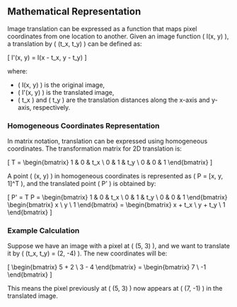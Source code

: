 ## Mathematical Representation

Image translation can be expressed as a function that maps pixel coordinates from one location to another. Given an image function \( I(x, y) \), a translation by \( (t_x, t_y) \) can be defined as:

\[
I'(x, y) = I(x - t_x, y - t_y)
\]

where:

- \( I(x, y) \) is the original image,
- \( I'(x, y) \) is the translated image,
- \( t_x \) and \( t_y \) are the translation distances along the x-axis and y-axis, respectively.

### Homogeneous Coordinates Representation

In matrix notation, translation can be expressed using homogeneous coordinates. The transformation matrix for 2D translation is:

\[
T = \begin{bmatrix} 1 & 0 & t_x \\ 0 & 1 & t_y \\ 0 & 0 & 1 \end{bmatrix}
\]

A point \( (x, y) \) in homogeneous coordinates is represented as \( P = [x, y, 1]^T \), and the translated point \( P' \) is obtained by:

\[
P' = T P = \begin{bmatrix} 1 & 0 & t_x \\ 0 & 1 & t_y \\ 0 & 0 & 1 \end{bmatrix} \begin{bmatrix} x \\ y \\ 1 \end{bmatrix} = \begin{bmatrix} x + t_x \\ y + t_y \\ 1 \end{bmatrix}
\]

### Example Calculation

Suppose we have an image with a pixel at \( (5, 3) \), and we want to translate it by \( (t_x, t_y) = (2, -4) \). The new coordinates will be:

\[
\begin{bmatrix} 5 + 2 \\ 3 - 4 \end{bmatrix} = \begin{bmatrix} 7 \\ -1 \end{bmatrix}
\]

This means the pixel previously at \( (5, 3) \) now appears at \( (7, -1) \) in the translated image.

